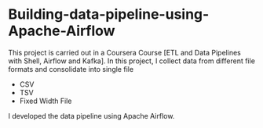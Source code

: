# Building-data-pipeline-using-Apache-Airflow

This project is carried out in a Coursera Course [ETL and Data Pipelines with Shell, Airflow and Kafka]. In this project, I collect data from different file formats and consolidate into single file
- CSV
- TSV
- Fixed Width File

I developed the data pipeline using Apache Airflow. 

